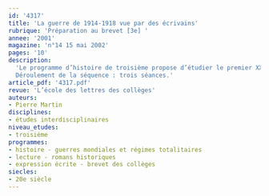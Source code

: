 ```yaml
---
id: '4317'
title: 'La guerre de 1914-1918 vue par des écrivains'
rubrique: 'Préparation au brevet [3e] '
annee: '2001'
magazine: 'n°14 15 mai 2002'
pages: '10'
description: 
  'Le programme d’histoire de troisième propose d’étudier le premier XXe siècle de 1914 à 1945 en l’articulant autour des thèmes « guerres, démocratie, totalitarisme ». La première des quatre séquences doit aborder « La Première Guerre mondiale et ses conséquences ». À cette occasion, il est prévu d’étudier un roman, comprenons des extraits d’un roman ou « un témoignage sur la guerre de 1914-1918 ». Cette étude propose un choix de courts textes, essentiellement littéraires, qui peuvent servir de support pédagogique aux professeurs d’histoire et de français dans le cadre d’une approche interdisciplinaire. Trois groupements sont proposés. Les textes n’ont pas vocation à être tous étudiés : il s’agit plutôt d’une « base de données » que les professeurs pourront utiliser à leur gré, par exemple, pour des exercices de documents ou comme point de départ d’un exercice d’argumentation. Cette approche peut également être l’occasion de préciser le statut du texte littéraire en histoire. D’un point de vue du sens, l’idée clé à transmettre aux élèves est que la Première Guerre mondiale, cette « boucherie héroïque », est le creuset dont les « démocraties » sortent minées : la « guerre totale » a bien enfanté le « totalitarisme ».
  Déroulement de la séquence : trois séances.'
article_pdf: '4317.pdf'
revue: 'L’école des lettres des collèges'
auteurs:
- Pierre Martin
disciplines:
- études interdisciplinaires
niveau_etudes:
- troisième
programmes:
- histoire - guerres mondiales et régimes totalitaires
- lecture - romans historiques
- expression écrite - brevet des collèges
siecles:
- 20e siècle
---
```

